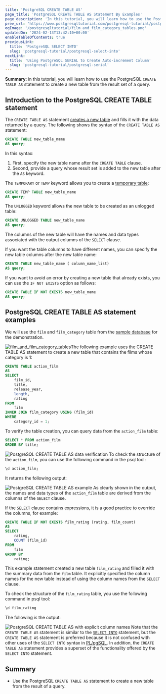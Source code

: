 ```yaml
---
title: 'PostgreSQL CREATE TABLE AS'
page_title: 'PostgreSQL CREATE TABLE AS Statement By Examples'
page_description: 'In this tutorial, you will learn how to use the PostgreSQL CREATE TABLE AS statement to create a new table from the result set of a query.'
prev_url: 'https://www.postgresqltutorial.com/postgresql-tutorial/postgresql-create-table-as/'
ogImage: '/postgresqltutorial/film_and_film_category_tables.png'
updatedOn: '2024-02-13T13:42:10+00:00'
enableTableOfContents: true
previousLink:
  title: 'PostgreSQL SELECT INTO'
  slug: 'postgresql-tutorial/postgresql-select-into'
nextLink:
  title: 'Using PostgreSQL SERIAL to Create Auto-increment Column'
  slug: 'postgresql-tutorial/postgresql-serial'
---
```


**Summary**: in this tutorial, you will learn how to use the PostgreSQL `CREATE TABLE AS` statement to create a new table from the result set of a query.

## Introduction to the PostgreSQL CREATE TABLE statement

The `CREATE TABLE AS` statement [creates a new table](postgresql-create-table) and fills it with the data returned by a query. The following shows the syntax of the `CREATE TABLE AS` statement:

```sql
CREATE TABLE new_table_name
AS query;
```

In this syntax:

1. First, specify the new table name after the `CREATE TABLE` clause.
2. Second, provide a query whose result set is added to the new table after the `AS` keyword.

The `TEMPORARY` or `TEMP` keyword allows you to create a [temporary table](postgresql-temporary-table):

```sql
CREATE TEMP TABLE new_table_name
AS query;
```

The `UNLOGGED` keyword allows the new table to be created as an unlogged table:

```sql
CREATE UNLOGGED TABLE new_table_name
AS query;
```

The columns of the new table will have the names and data types associated with the output columns of the `SELECT` clause.

If you want the table columns to have different names, you can specify the new table columns after the new table name:

```sql
CREATE TABLE new_table_name ( column_name_list)
AS query;
```

If you want to avoid an error by creating a new table that already exists, you can use the `IF NOT EXISTS` option as follows:

```sql
CREATE TABLE IF NOT EXISTS new_table_name
AS query;
```

## PostgreSQL CREATE TABLE AS statement examples

We will use the `film` and `film_category` table from the [sample database](../postgresql-getting-started/postgresql-sample-database) for the demonstration.

![film_and_film_category_tables](/postgresqltutorial/film_and_film_category_tables.png)The following example uses the CREATE TABLE AS statement to create a new table that contains the films whose category is 1:

```sql
CREATE TABLE action_film
AS
SELECT
    film_id,
    title,
    release_year,
    length,
    rating
FROM
    film
INNER JOIN film_category USING (film_id)
WHERE
    category_id = 1;
```

To verify the table creation, you can query data from the `action_film` table:

```sql
SELECT * FROM action_film
ORDER BY title;
```

![PostgreSQL CREATE TABLE AS data verification](/postgresqltutorial/PostgreSQL-CREATE-TABLE-AS-data-verification.png)
To check the structure of the `action_film`, you can use the following command in the psql tool:

```sql
\d action_film;
```

It returns the following output:

![PostgreSQL CREATE TABLE AS example](/postgresqltutorial/PostgreSQL-CREATE-TABLE-AS-example.png)
As clearly shown in the output, the names and data types of the `action_film` table are derived from the columns of the `SELECT` clause.

If the `SELECT` clause contains expressions, it is a good practice to override the columns, for example:

```sql
CREATE TABLE IF NOT EXISTS film_rating (rating, film_count)
AS
SELECT
    rating,
    COUNT (film_id)
FROM
    film
GROUP BY
    rating;
```

This example statement created a new table `film_rating` and filled it with the summary data from the `film` table. It explicitly specified the column names for the new table instead of using the column names from the `SELECT` clause.

To check the structure of the `film_rating` table, you use the following command in psql tool:

```sql
\d film_rating
```

The following is the output:

![PostgreSQL CREATE TABLE AS with explicit column names](/postgresqltutorial/PostgreSQL-CREATE-TABLE-AS-with-explicit-column-names.png)
Note that the `CREATE TABLE AS` statement is similar to the [`SELECT INTO`](postgresql-select-into) statement, but the `CREATE TABLE AS` statement is preferred because it is not confused with other uses of the `SELECT INTO` syntax in [PL/pgSQL](../postgresql-plpgsql). In addition, the `CREATE TABLE AS` statement provides a superset of the functionality offered by the `SELECT INTO` statement.

## Summary

- Use the PostgreSQL `CREATE TABLE AS` statement to create a new table from the result of a query.
